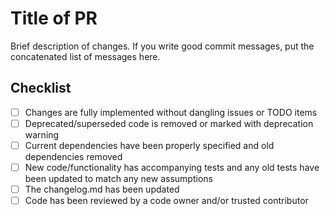 # Title of PR

Brief description of changes. If you write good commit messages, put the concatenated list of messages here.


## Checklist
- [ ] Changes are fully implemented without dangling issues or TODO items
- [ ] Deprecated/superseded code is removed or marked with deprecation warning
- [ ] Current dependencies have been properly specified and old dependencies removed
- [ ] New code/functionality has accompanying tests and any old tests have been updated to match any new assumptions
- [ ] The changelog.md has been updated
- [ ] Code has been reviewed by a code owner and/or trusted contributor
